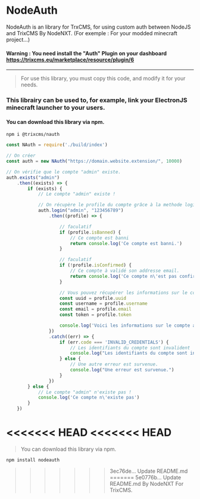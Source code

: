 # NodeAuth

NodeAuth is an library for TrxCMS, for using custom auth between NodeJS and TrixCMS By NodeNXT. (For exemple : For your modded minecraft project...)

#### Warning : You need install the "Auth" Plugin on your dashboard https://trixcms.eu/marketplace/resource/plugin/6

<hr>

> For use this library, you must copy this code, and modify it for your needs.

### This librairy can be used to, for example, link your ElectronJS minecraft launcher to your users.

#### You can download this library via npm.

`npm i @trixcms/nauth`

```javascript
const NAuth = require('./build/index')

// On créer
const auth = new NAuth("https://domain.website.extension/", 10000)

// On vérifie que le compte "admin" existe.
auth.exists("admin")
    .then((exists) => {
        if (exists) {
            // Le compte "admin" existe !

            // On récupère le profile du compte grâce à la methode login.
            auth.login("admin", "123456789")
                .then((profile) => {

                    // faculatif
                    if (profile.isBanned) {
                        // Ce compte est banni
                        return console.log('Ce compte est banni.')
                    }

                    // faculatif
                    if (!profile.isConfirmed) {
                        // Ce compte à validé son addresse email.
                        return console.log('Ce compte n\'est pas confirmé')
                    }

                    // Vous pouvez récupérer les informations sur le compte :
                    const uuid = profile.uuid
                    const username = profile.username
                    const email = profile.email
                    const token = profile.token

                    console.log('Voici les informations sur le compte admin:', uuid, username, email, token)
                })
                .catch((err) => {
                    if (err.code === 'INVALID_CREDENTIALS') {
                        // Les identifiants du compte sont invalident
                        console.log("Les identifiants du compte sont invalident.")
                    } else {
                        // Une autre erreur est survenue.
                        console.log("Une erreur est survenue.")
                    }
                })
        } else {
            // Le compte "admin" n'existe pas !
            console.log('Ce compte n\'existe pas')
        }
    })
```

<<<<<<< HEAD
<<<<<<< HEAD
=======
> You can download this library via npm.

`npm install nodeauth`

>>>>>>> 3ec76de... Update README.md
=======
>>>>>>> 5e0776b... Update README.md
> By NodeNXT For TrixCMS.

